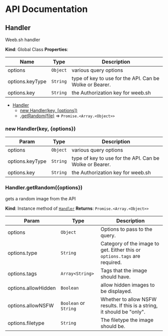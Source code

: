 # API Documentation

<a name="Handler"></a>

## Handler

Weeb.sh handler

**Kind**: Global Class
**Properties**:

| Name | Type | Description |
| --- | --- | --- |
| options | ``Object`` | various query options |
| options.keyType | ``String`` | type of key to use for the API. Can be Wolke or Bearer. |
| options.key | ``String`` | the Authorization key for weeb.sh |

* [Handler](#Handler)
    * [new Handler(key, [options])](#new_Handler_new)
    * [.getRandom(file)](#Handler+getRandom) ⇒ <code>Promise.&lt;Array.&lt;Object&gt;&gt;</code>

<a name="new_Handler_new"></a>

 ### new Handler(key, {options})

| Param | Type | Description |
| --- | --- | --- |
| options | ``Object`` | various query options |
| options.keyType | ``String`` | type of key to use for the API. Can be Wolke or Bearer. |
| options.key | ``String`` | the Authorization key for weeb.sh |

<a name="Handler+getRandom"></a>

### Handler.getRandom({options})

gets a random image from the API

**Kind**: Instance method of [``Handler``](#Handler)
**Returns**: <code>Promise.&lt;Array.&lt;Object&gt;&gt;</code> 

| Param | Type | Description |
| --- | --- | --- |
| options | ``Object`` | Options to pass to the query. |
| options.type | ``String`` | Category of the image to get. Either this or `options.tags` are required. |
| options.tags | ``Array<String>`` | Tags that the image should have. |
| options.allowHidden | ``Boolean`` | allow hidden images to be displayed.|
| options.allowNSFW | ``Boolean`` or ``String`` | Whether to allow NSFW results. If this is a string, it should be "only". |
| options.filetype | ``String`` |  The filetype the image should be. |
